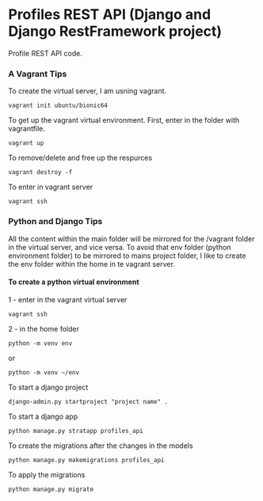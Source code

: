 # Profiles REST API (Django and Django RestFramework project)

Profile REST API code.



### A Vagrant Tips

To create the virtual server, I am usning vagrant.
```
vagrant init ubuntu/bionic64
```

To get up the vagrant virtual environment. First, enter in the folder with vagrantfile.
```
vagrant up
```

To remove/delete and free up the respurces
```
vagrant destroy -f
```

To enter in vagrant server
```
vagrant ssh
```

### Python and Django Tips

All the content within the main folder will be mirrored for the /vagrant folder in the virtual server, and vice versa. To avoid that env folder (python environment folder) to be mirrored to mains project folder, I like to create the env folder within the home in te vagrant server.

#### To create a python virtual environment

1 - enter in the vagrant virtual server
```
vagrant ssh
```

2 - in the home folder
```
python -m venv env
```
or
```
python -m venv ~/env
```

To start a django project
```
django-admin.py startproject "project name" .
```

To start a django app
```
python manage.py stratapp profiles_api
```


To create the migrations after the changes in the models
```
python manage.py makemigrations profiles_api
```

To apply the migrations
```
python manage.py migrate
```


